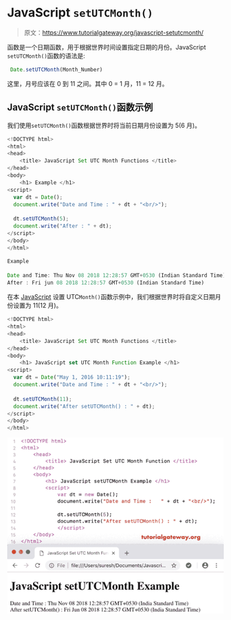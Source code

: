 # JavaScript `setUTCMonth()`

> 原文：<https://www.tutorialgateway.org/javascript-setutcmonth/>

函数是一个日期函数，用于根据世界时间设置指定日期的月份。JavaScript `setUTCMonth()`函数的语法是:

```js
 Date.setUTCMonth(Month_Number)
```

这里，月号应该在 0 到 11 之间。其中 0 = 1 月，11 = 12 月。

## JavaScript `setUTCMonth()`函数示例

我们使用`setUTCMonth()`函数根据世界时将当前日期月份设置为 5(6 月)。

```js
<!DOCTYPE html>
<html>
<head>
    <title> JavaScript Set UTC Month Functions </title>
</head>
<body>
    <h1> Example </h1>
<script>
  var dt = Date();  
  document.write("Date and Time : " + dt + "<br/>");

  dt.setUTCMonth(5);
  document.write("After : " + dt);
</script>
</body>
</html>
```

```js
Example

Date and Time: Thu Nov 08 2018 12:28:57 GMT+0530 (Indian Standard Time)
After : Fri jun 08 2018 12:28:57 GMT+0530 (Indian Standard Time)
```

在本 [JavaScript](https://www.tutorialgateway.org/javascript/) 设置 UTC`Month()`函数示例中，我们根据世界时将自定义日期月份设置为 11(12 月)。

```js
<!DOCTYPE html>
<html>
<head>
    <title> JavaScript Set UTC Month Functions </title>
</head>
<body>
    <h1> JavaScript set UTC Month Function Example </h1>
<script>
  var dt = Date("May 1, 2016 10:11:19");
  document.write("Date and Time : " + dt + "<br/>");

  dt.setUTCMonth(11);
  document.write("After setUTCMonth() : " + dt);
</script>
</body>
</html>
```

![JavaScript setUTCMonth Function 2](img/b006d1f76ad25f5f31c03d9435625045.png)